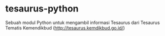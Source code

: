 # tesaurus-python
Sebuah modul Python untuk mengambil informasi Tesaurus dari Tesaurus Tematis Kemendikbud (http://tesaurus.kemdikbud.go.id/)
